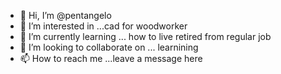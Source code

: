 - 👋 Hi, I’m @pentangelo
- 👀 I’m interested in ...cad for woodworker
- 🌱 I’m currently learning ... how to live retired from regular job
- 💞️ I’m looking to collaborate on ... learnining
- 📫 How to reach me ...leave a message here

<!---
pentangelo/pentangelo is a ✨ special ✨ repository because its `README.md` (this file) appears on your GitHub profile.
You can click the Preview link to take a look at your changes.
--->
